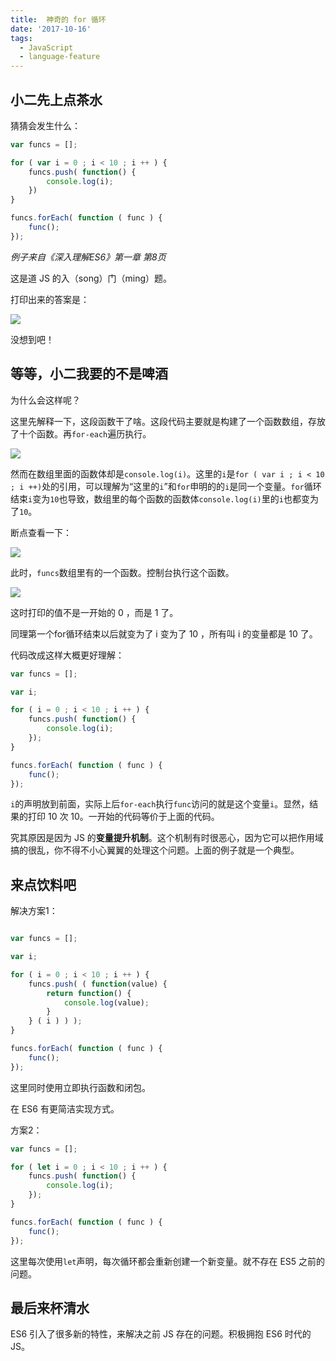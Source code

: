 ```yaml
---
title:  神奇的 for 循环
date: '2017-10-16'
tags: 
  - JavaScript
  - language-feature
---
```


## 小二先上点茶水

猜猜会发生什么：

```javascript
var funcs = [];

for ( var i = 0 ; i < 10 ; i ++ ) {
    funcs.push( function() {
        console.log(i);
    })
}

funcs.forEach( function ( func ) {
    func();
});

```

*例子来自《深入理解ES6》第一章 第8页*

这是道 JS 的入（song）门（ming）题。

打印出来的答案是：

![](http://image.yidaqiang.cn/blog/js/for-1.png)

没想到吧！

## 等等，小二我要的不是啤酒

为什么会这样呢？

这里先解释一下，这段函数干了啥。这段代码主要就是构建了一个函数数组，存放了十个函数。再`for-each`遍历执行。

![](http://image.yidaqiang.cn/blog/js/for-2.png)

然而在数组里面的函数体却是`console.log(i)`。这里的`i`是`for ( var i ; i < 10 ; i ++)`处的引用，可以理解为“这里的`i`”和`for`申明的的`i`是同一个变量。`for`循环结束`i`变为`10`也导致，数组里的每个函数的函数体`console.log(i)`里的`i`也都变为了`10`。

断点查看一下：

![](http://image.yidaqiang.cn/blog/js/for-3.png)

此时，`funcs`数组里有的一个函数。控制台执行这个函数。

![](http://image.yidaqiang.cn/blog/js/for-4.png)

这时打印的值不是一开始的 0 ，而是 1 了。

同理第一个for循环结束以后就变为了 i 变为了 10 ，所有叫 i 的变量都是 10 了。

代码改成这样大概更好理解：

```javascript
var funcs = [];

var i;

for ( i = 0 ; i < 10 ; i ++ ) {
    funcs.push( function() {
        console.log(i);
    });
}

funcs.forEach( function ( func ) {
    func();
});

```

`i`的声明放到前面，实际上后`for-each`执行`func`访问的就是这个变量`i`。显然，结果的打印 10 次 10。一开始的代码等价于上面的代码。

究其原因是因为 JS 的**变量提升机制**。这个机制有时很恶心，因为它可以把作用域搞的很乱，你不得不小心翼翼的处理这个问题。上面的例子就是一个典型。

## 来点饮料吧

解决方案1：
```javascript

var funcs = [];

var i;

for ( i = 0 ; i < 10 ; i ++ ) {
    funcs.push( ( function(value) {
        return function() {
            console.log(value);
        }
    } ( i ) ) );
}

funcs.forEach( function ( func ) {
    func();
});

```

这里同时使用立即执行函数和闭包。

在 ES6 有更简洁实现方式。

方案2：

```javascript
var funcs = [];

for ( let i = 0 ; i < 10 ; i ++ ) {
    funcs.push( function() {
        console.log(i);
    });
}

funcs.forEach( function ( func ) {
    func();
});

```

这里每次使用`let`声明，每次循环都会重新创建一个新变量。就不存在 ES5 之前的问题。

## 最后来杯清水

ES6 引入了很多新的特性，来解决之前 JS 存在的问题。积极拥抱 ES6 时代的JS。
